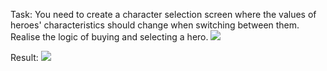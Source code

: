 Task: 
You need to create a character selection screen where the values of heroes' characteristics should change when switching between them. Realise the logic of buying and selecting a hero.
![](https://github.com/slusarenkoas/UI_Hero/blob/main/Assets/Resources/GitMaterial/Task.gif)

Result:
![](https://github.com/slusarenkoas/UI_Hero/blob/main/Assets/Resources/GitMaterial/Result.gif)
